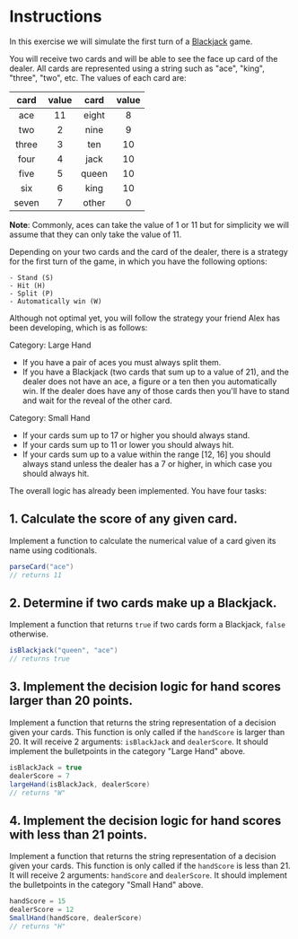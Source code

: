# Instructions

In this exercise we will simulate the first turn of a [Blackjack](https://en.wikipedia.org/wiki/Blackjack) game.

You will receive two cards and will be able to see the face up card of the dealer. All cards are represented using a string such as "ace", "king", "three", "two", etc. The values of each card are:

| card  | value | card  | value |
| :---: | :---: | :---: | :---: |
|  ace  |  11   | eight |   8   |
|  two  |   2   | nine  |   9   |
| three |   3   |  ten  |  10   |
| four  |   4   | jack  |  10   |
| five  |   5   | queen |  10   |
|  six  |   6   | king  |  10   |
| seven |   7   | other |   0   |

**Note**: Commonly, aces can take the value of 1 or 11 but for simplicity we will assume that they can only take the value of 11.

Depending on your two cards and the card of the dealer, there is a strategy for the first turn of the game, in which you have the following options:

    - Stand (S)
    - Hit (H)
    - Split (P)
    - Automatically win (W)

Although not optimal yet, you will follow the strategy your friend Alex has been developing, which is as follows:

Category: Large Hand

- If you have a pair of aces you must always split them.
- If you have a Blackjack (two cards that sum up to a value of 21), and the dealer does not have an ace, a figure or a ten then you automatically win. If the dealer does have any of those cards then you'll have to stand and wait for the reveal of the other card.

Category: Small Hand

- If your cards sum up to 17 or higher you should always stand.
- If your cards sum up to 11 or lower you should always hit.
- If your cards sum up to a value within the range [12, 16] you should always stand unless the dealer has a 7 or higher, in which case you should always hit.

The overall logic has already been implemented. You have four tasks:

## 1. Calculate the score of any given card.

Implement a function to calculate the numerical value of a card given its name using coditionals.

```java
parseCard("ace")
// returns 11
```

## 2. Determine if two cards make up a Blackjack.

Implement a function that returns `true` if two cards form a Blackjack, `false` otherwise.

```java
isBlackjack("queen", "ace")
// returns true
```

## 3. Implement the decision logic for hand scores larger than 20 points.

Implement a function that returns the string representation of a decision given your cards. This function is only called if the `handScore` is larger than 20. It will receive 2 arguments: `isBlackJack` and `dealerScore`. It should implement the bulletpoints in the category "Large Hand" above.

```java
isBlackJack = true
dealerScore = 7
largeHand(isBlackJack, dealerScore)
// returns "W"
```

## 4. Implement the decision logic for hand scores with less than 21 points.

Implement a function that returns the string representation of a decision given your cards. This function is only called if the `handScore` is less than 21. It will receive 2 arguments: `handScore` and `dealerScore`. It should implement the bulletpoints in the category "Small Hand" above.

```java
handScore = 15
dealerScore = 12
SmallHand(handScore, dealerScore)
// returns "H"
```
